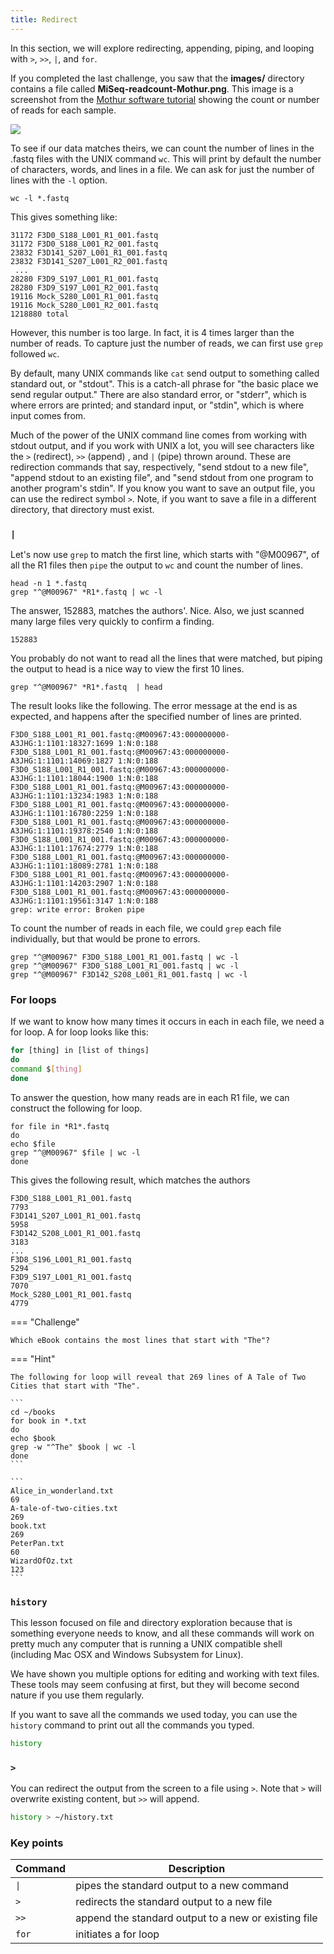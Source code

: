 ```yaml
---
title: Redirect
---
```


In this section, we will explore redirecting, appending, piping, and looping with `>`, `>>`,  `|`, and `for`.

If you completed the last challenge, you saw that the **images/** directory contains a file called **MiSeq-readcount-Mothur.png**. This image is a screenshot from the [Mothur software tutorial](https://mothur.org/wiki/miseq_sop/) showing the count or number of reads for each sample. 

![](https://hackmd.io/_uploads/HyrJqfBTF.png)

To see if our data matches theirs, we can count the number of lines in the .fastq files with the UNIX command `wc`. This will print by default the number of characters, words, and lines in a file. We can ask for just the number of lines with the `-l`  option. 

```
wc -l *.fastq
```

This gives something like:

```
31172 F3D0_S188_L001_R1_001.fastq
31172 F3D0_S188_L001_R2_001.fastq
23832 F3D141_S207_L001_R1_001.fastq
23832 F3D141_S207_L001_R2_001.fastq
 ... 
28280 F3D9_S197_L001_R1_001.fastq
28280 F3D9_S197_L001_R2_001.fastq
19116 Mock_S280_L001_R1_001.fastq
19116 Mock_S280_L001_R2_001.fastq
1218880 total 
```

However, this number is too large. In fact, it is 4 times larger than the number of reads. To capture just the number of reads, we can first use `grep` followed `wc`.

By default, many UNIX commands like `cat` send output to something called
standard out, or "stdout". This is a catch-all phrase for "the basic
place we send regular output." There are also standard error, or "stderr",
which is where errors are printed; and standard input, or "stdin", which
is where input comes from.

Much of the power of the UNIX command line comes from working with
stdout output, and if you work with UNIX a lot, you will see characters
like the `>` (redirect), `>>` (append) , and `|` (pipe) thrown around. These
are redirection commands that say, respectively, "send stdout to a new
file", "append stdout to an existing file", and "send stdout from one
program to another program's stdin". If you know you want to save an output file, you can use the redirect symbol `>`. 
Note, if you want to save a file in a different directory, that directory must exist.


### `|`

Let's now use `grep` to match the first line, which starts with "@M00967", of all the R1 files then `pipe` the output to `wc` and count the number of lines. 

```
head -n 1 *.fastq
grep "^@M00967" *R1*.fastq | wc -l
```

The answer, 152883, matches the authors'. Nice. Also, we just scanned many large files very quickly to confirm a finding. 

```
152883

```

You probably do not want to read all the lines that were matched, but piping the output to head is a nice way to view the first 10 lines. 

```
grep "^@M00967" *R1*.fastq  | head
```

The result looks like the following. The error message at the end is as expected, and happens after the specified number of lines are printed.  

```
F3D0_S188_L001_R1_001.fastq:@M00967:43:000000000-A3JHG:1:1101:18327:1699 1:N:0:188
F3D0_S188_L001_R1_001.fastq:@M00967:43:000000000-A3JHG:1:1101:14069:1827 1:N:0:188
F3D0_S188_L001_R1_001.fastq:@M00967:43:000000000-A3JHG:1:1101:18044:1900 1:N:0:188
F3D0_S188_L001_R1_001.fastq:@M00967:43:000000000-A3JHG:1:1101:13234:1983 1:N:0:188
F3D0_S188_L001_R1_001.fastq:@M00967:43:000000000-A3JHG:1:1101:16780:2259 1:N:0:188
F3D0_S188_L001_R1_001.fastq:@M00967:43:000000000-A3JHG:1:1101:19378:2540 1:N:0:188
F3D0_S188_L001_R1_001.fastq:@M00967:43:000000000-A3JHG:1:1101:17674:2779 1:N:0:188
F3D0_S188_L001_R1_001.fastq:@M00967:43:000000000-A3JHG:1:1101:18089:2781 1:N:0:188
F3D0_S188_L001_R1_001.fastq:@M00967:43:000000000-A3JHG:1:1101:14203:2907 1:N:0:188
F3D0_S188_L001_R1_001.fastq:@M00967:43:000000000-A3JHG:1:1101:19561:3147 1:N:0:188
grep: write error: Broken pipe
```

To count the number of reads in each file, we could `grep` each file individually, but that would be prone to errors.

```
grep "^@M00967" F3D0_S188_L001_R1_001.fastq | wc -l
grep "^@M00967" F3D0_S188_L001_R1_001.fastq | wc -l
grep "^@M00967" F3D142_S208_L001_R1_001.fastq | wc -l

```

### For loops

If we want to know how many times it occurs in each in each file, we need a for loop. A for loop looks like this:

```bash
for [thing] in [list of things]
do
command $[thing]
done
```


To answer the question, how many reads are in each R1 file, we can construct the following for loop. 

```
for file in *R1*.fastq
do
echo $file
grep "^@M00967" $file | wc -l
done
```

This gives the following result, which matches the authors

```
F3D0_S188_L001_R1_001.fastq
7793
F3D141_S207_L001_R1_001.fastq
5958
F3D142_S208_L001_R1_001.fastq
3183
...
F3D8_S196_L001_R1_001.fastq
5294
F3D9_S197_L001_R1_001.fastq
7070
Mock_S280_L001_R1_001.fastq
4779
```

=== "Challenge"  

    Which eBook contains the most lines that start with "The"?

=== "Hint"  

    The following for loop will reveal that 269 lines of A Tale of Two Cities that start with "The".
    
    ```
    cd ~/books
    for book in *.txt
    do
    echo $book
    grep -w "^The" $book | wc -l
    done
    ```
  
    ```
    Alice_in_wonderland.txt
    69
    A-tale-of-two-cities.txt
    269
    book.txt
    269
    PeterPan.txt
    60
    WizardOfOz.txt
    123
    ```


### `history`

This lesson focused on file and directory exploration because that is
something everyone needs to know, and all these commands will work on
pretty much any computer that is running a UNIX compatible shell (including
Mac OSX and Windows Subsystem for Linux). 

We have shown you multiple options for editing and working with text files. These tools may seem confusing at first, but they will become second nature if you use them regularly.

If you want to save all the commands we used today, you can use the `history` command to print out all the commands you typed.


```bash
history
```

### `>`

You can redirect the output from the screen to a file using `>`. Note that `>` will overwrite existing content, but `>>` will append. 

```bash
history > ~/history.txt
```


### Key points 

|Command|Description|
|-|-
|`\|` | pipes the standard output to a new command|
| `>`  | redirects the standard output to a new file |
| `>>`  | append the standard output to a new or existing file|
| `for` | initiates a for loop |
